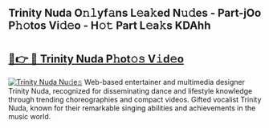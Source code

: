 ## Trinity Nuda O𝚗𝚕yf𝚊ns L𝚎a𝚔ed N𝚞𝚍es - Part-jOo P𝚑𝚘tos Vi𝚍𝚎o - H𝚘𝚝 Part L𝚎a𝚔s KDAhh

# <h2><a href="http://kf8cupi.oniu.top/?m=Trinity+Nuda">🔗👉 🔴 Trinity Nuda P𝚑ot𝚘𝚜 V𝚒d𝚎o</a></h2>

[![Trinity Nuda Nu𝚍e𝚜](https://i.imgur.com/0qMVB7G.gif)](http://kf8cupi.oniu.top/?m=Trinity+Nuda)
Web-based entertainer and multimedia designer Trinity Nuda, recognized for disseminating dance and lifestyle knowledge through trending choreographies and compact videos. Gifted vocalist Trinity Nuda, known for their remarkable singing abilities and achievements in the music world.  
